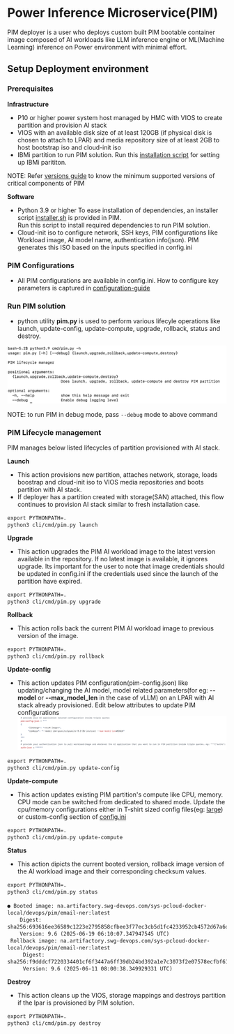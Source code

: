 # Power Inference Microservice(PIM)

PIM deployer is a user who deploys custom built PIM bootable container image composed of AI workloads like LLM inference engine or ML(Machine Learning) inference on Power environment with minimal effort.

## Setup Deployment environment

### Prerequisites
  **Infrastructure**
- P10 or higher power system host managed by HMC with VIOS to create partition and provision AI stack
- VIOS with an available disk size of at least 120GB (if physical disk is chosen to attach to LPAR) and media repository size of at least 2GB to host bootstrap iso and cloud-init iso
- IBMi partition to run PIM solution. Run this [installation script](../install.sh) for setting up IBMi parititon.

NOTE: Refer [versions guide](versions.md) to know the minimum supported versions of critical components of PIM

**Software**
- Python 3.9 or higher
To ease installation of dependencies, an installer script [installer.sh](../install.sh) is provided in PIM.  
Run this script to install required dependencies to run PIM solution.
- Cloud-init iso to configure network, SSH keys, PIM configurations like Workload image, AI model name, authentication info(json). PIM generates this ISO based on the inputs specified in config.ini

### PIM Configurations
* All PIM configurations are available in config.ini. How to configure key parameters is captured in [configuration-guide](configuration-guide.md)

### Run PIM solution
* python utility **pim.py** is used to perform various lifecyle operations like launch, update-config, update-compute, upgrade, rollback, status and destroy.

![alt text](pim_cli.png)

NOTE: to run PIM in debug mode, pass `--debug` mode to above command

### PIM Lifecycle management
PIM manages below listed lifecycles of partition provisioned with AI stack.  

**Launch**
- This action provisions new partition, attaches network, storage, loads boostrap and cloud-init iso to VIOS media repositories and boots partition with AI stack.
- If deployer has a partition created with storage(SAN) attached, this flow continues to provision AI stack similar to fresh installation case.

```
export PYTHONPATH=.
python3 cli/cmd/pim.py launch
```

**Upgrade**
- This action upgrades the PIM AI workload image to the latest version available in the repository. If no latest image is available, it ignores upgrade.
Its important for the user to note that image credentials should be updated in config.ini if the credentials used since the launch of the partition have expired.

```
export PYTHONPATH=.
python3 cli/cmd/pim.py upgrade
```

**Rollback**
- This action rolls back the current PIM AI workload image to previous version of the image. 

```
export PYTHONPATH=.
python3 cli/cmd/pim.py rollback
```

**Update-config**
- This action updates PIM configuration(pim-config.json) like updating/changing the AI model, model related parameters(for eg: **--model** or **--max_model_len** in the case of vLLM) on an LPAR with AI stack already provisioned.
Edit below attributes to update PIM configurations
![alt text](update_conf.png)

```
export PYTHONPATH=.
python3 cli/cmd/pim.py update-config
```

**Update-compute**
- This action updates existing PIM partition's compute like CPU, memory. CPU mode can be switched from dedicated to shared mode.
Update the cpu/memory configurations either in T-shirt sized config files(eg: [large](../cli/partition-flavor/large.ini)) or custom-config section of [config.ini](../config.ini)

```
export PYTHONPATH=.
python3 cli/cmd/pim.py update-compute
```

**Status**
- This action dipicts the current booted version, rollback image version of the AI workload image and their corresponding checksum values.

```
export PYTHONPATH=.
python3 cli/cmd/pim.py status

● Booted image: na.artifactory.swg-devops.com/sys-pcloud-docker-local/devops/pim/email-ner:latest
    Digest: sha256:693616ee36589c1223e2795858cfbee3f77ec3cb5d1fc4233952cb4572d67a6d
    Version: 9.6 (2025-06-19 06:10:07.347947545 UTC)
 Rollback image: na.artifactory.swg-devops.com/sys-pcloud-docker-local/devops/pim/email-ner:latest
     Digest: sha256:f9dddcf7220334401cf6f3447a6ff39db24bd392a1e7c3073f2e07578ecfbf61
     Version: 9.6 (2025-06-11 08:00:38.349929331 UTC)
```


**Destroy**
- This action cleans up the VIOS, storage mappings and destroys partition if the lpar is provisioned by PIM solution.

```
export PYTHONPATH=.
python3 cli/cmd/pim.py destroy
```

